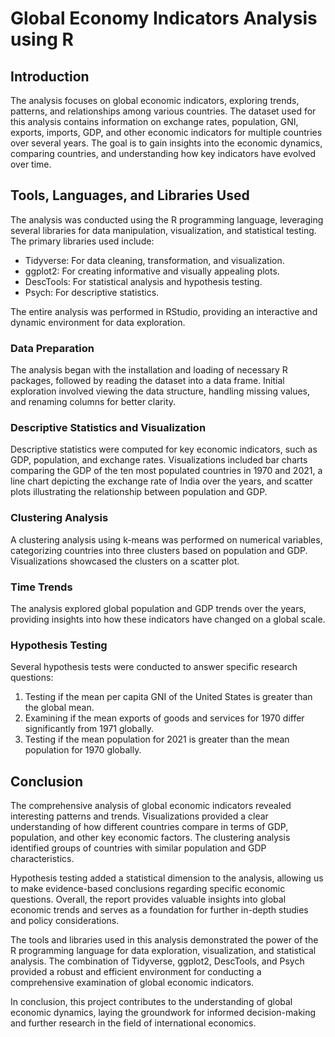 # Global Economy Indicators Analysis using R

## Introduction
The analysis focuses on global economic indicators, exploring trends, patterns, and relationships among various countries. The dataset used for this analysis contains information on exchange rates, population, GNI, exports, imports, GDP, and other economic indicators for multiple countries over several years. The goal is to gain insights into the economic dynamics, comparing countries, and understanding how key indicators have evolved over time.

## Tools, Languages, and Libraries Used
The analysis was conducted using the R programming language, leveraging several libraries for data manipulation, visualization, and statistical testing. The primary libraries used include:
- Tidyverse: For data cleaning, transformation, and visualization.
- ggplot2: For creating informative and visually appealing plots.
- DescTools: For statistical analysis and hypothesis testing.
- Psych: For descriptive statistics.

The entire analysis was performed in RStudio, providing an interactive and dynamic environment for data exploration.

### Data Preparation
The analysis began with the installation and loading of necessary R packages, followed by reading the dataset into a data frame. Initial exploration involved viewing the data structure, handling missing values, and renaming columns for better clarity.

### Descriptive Statistics and Visualization
Descriptive statistics were computed for key economic indicators, such as GDP, population, and exchange rates. Visualizations included bar charts comparing the GDP of the ten most populated countries in 1970 and 2021, a line chart depicting the exchange rate of India over the years, and scatter plots illustrating the relationship between population and GDP.

### Clustering Analysis
A clustering analysis using k-means was performed on numerical variables, categorizing countries into three clusters based on population and GDP. Visualizations showcased the clusters on a scatter plot.

### Time Trends
The analysis explored global population and GDP trends over the years, providing insights into how these indicators have changed on a global scale.

### Hypothesis Testing
Several hypothesis tests were conducted to answer specific research questions:
1. Testing if the mean per capita GNI of the United States is greater than the global mean.
2. Examining if the mean exports of goods and services for 1970 differ significantly from 1971 globally.
3. Testing if the mean population for 2021 is greater than the mean population for 1970 globally.

## Conclusion
The comprehensive analysis of global economic indicators revealed interesting patterns and trends. Visualizations provided a clear understanding of how different countries compare in terms of GDP, population, and other key economic factors. The clustering analysis identified groups of countries with similar population and GDP characteristics.

Hypothesis testing added a statistical dimension to the analysis, allowing us to make evidence-based conclusions regarding specific economic questions. Overall, the report provides valuable insights into global economic trends and serves as a foundation for further in-depth studies and policy considerations.

The tools and libraries used in this analysis demonstrated the power of the R programming language for data exploration, visualization, and statistical analysis. The combination of Tidyverse, ggplot2, DescTools, and Psych provided a robust and efficient environment for conducting a comprehensive examination of global economic indicators.

In conclusion, this project contributes to the understanding of global economic dynamics, laying the groundwork for informed decision-making and further research in the field of international economics.
